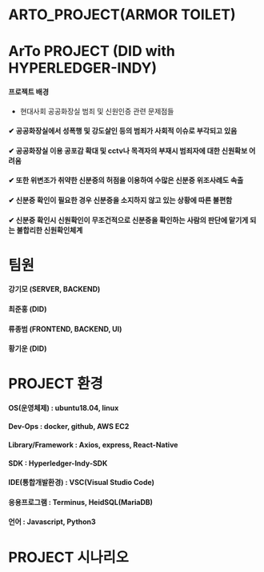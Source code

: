 # ARTO_PROJECT(ARMOR TOILET)


# ArTo PROJECT (DID with HYPERLEDGER-INDY)


#### 프로젝트 배경
 - 현대사회 공공화장실 범죄 및 신원인증 관련 문제점들
 #### ✔ 공공화장실에서 성폭행 및 강도살인 등의 범죄가 사회적 이슈로 부각되고 있음
 #### ✔ 공공화장실 이용 공포감 확대 및 cctv나 목격자의 부재시 범죄자에 대한 신원확보 어려움
 #### ✔ 또한 위변조가 취약한 신분증의 허점을 이용하여 수많은 신분증 위조사례도 속출
 #### ✔ 신분증 확인이 필요한 경우 신분증을 소지하지 않고 있는 상황에 따른 불편함
 #### ✔ 신분증 확인시 신원확인이 무조건적으로 신분증을 확인하는 사람의 판단에 맡기게 되는 불합리한 신원확인체계


# 팀원

#### 강기모 (SERVER, BACKEND)
#### 최준홍 (DID)
#### 류종범 (FRONTEND, BACKEND, UI)
#### 황기운 (DID)


# PROJECT 환경

#### OS(운영체제) : ubuntu18.04, linux

#### Dev-Ops : docker, github, AWS EC2

#### Library/Framework : Axios, express, React-Native

#### SDK : Hyperledger-Indy-SDK

#### IDE(통합개발환경) : VSC(Visual Studio Code)

#### 응용프로그램 : Terminus, HeidSQL(MariaDB)

#### 언어 : Javascript, Python3


# PROJECT 시나리오

